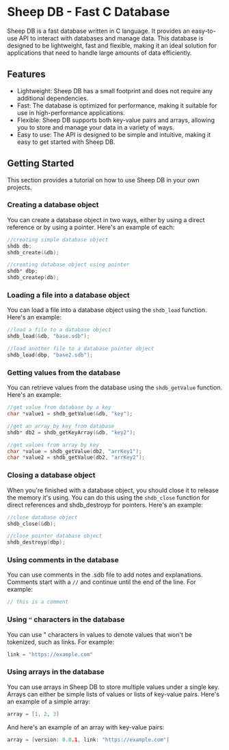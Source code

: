 # Sheep DB - Fast C Database
Sheep DB is a fast database written in C language. It provides an easy-to-use API to interact with databases and manage data. This database is designed to be lightweight, fast and flexible, making it an ideal solution for applications that need to handle large amounts of data efficiently.

## Features
- Lightweight: Sheep DB has a small footprint and does not require any additional dependencies.
- Fast: The database is optimized for performance, making it suitable for use in high-performance applications.
- Flexible: Sheep DB supports both key-value pairs and arrays, allowing you to store and manage your data in a variety of ways.
- Easy to use: The API is designed to be simple and intuitive, making it easy to get started with Sheep DB.

## Getting Started
This section provides a tutorial on how to use Sheep DB in your own projects.

### Creating a database object
You can create a database object in two ways, either by using a direct reference or by using a pointer. Here's an example of each:

```c
//creating simple database object
shdb db;
shdb_create(&db);

//creating database object using pointer
shdb* dbp;
shdb_createp(db);
```
### Loading a file into a database object
You can load a file into a database object using the `shdb_load` function. Here's an example:

```c
//load a file to a database object
shdb_load(&db, "base.sdb");

//load another file to a database pointer object
shdb_load(dbp, "base2.sdb");
```
### Getting values from the database
You can retrieve values from the database using the `shdb_getValue` function. Here's an example:

```c
//get value from database by a key
char *value1 = shdb_getValue(&db, "key");

//get an array by key from database
shdb* db2 = shdb_getKeyArray(&db, "key2");

//get values from array by key
char *value = shdb_getValue(db2, "arrKey1");
char *value2 = shdb_getValue(db2, "arrKey2");
```
### Closing a database object
When you're finished with a database object, you should close it to release the memory it's using. You can do this using the `shdb_close` function for direct references and shdb_destroyp for pointers. Here's an example:

```c
//close database object
shdb_close(&db);

//close pointer database object
shdb_destroyp(dbp);
```
### Using comments in the database
You can use comments in the .sdb file to add notes and explanations. Comments start with a `//` and continue until the end of the line. For example:

```c
// this is a comment
```
### Using `"` characters in the database
You can use " characters in values to denote values that won't be tokenized, such as links. For example:


```c
link = "https://example.com"
```

### Using arrays in the database
You can use arrays in Sheep DB to store multiple values under a single key. Arrays can either be simple lists of values or lists of key-value pairs. Here's an example of a simple array:

```c
array = [1, 2, 3]
```
And here's an example of an array with key-value pairs:

```c
array = [version: 0.0.1, link: "https://example.com"]
```
